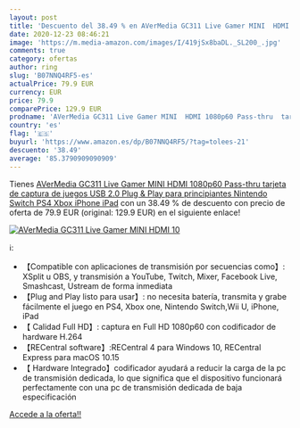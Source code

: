 ```yaml
---
layout: post
title: 'Descuento del 38.49 % en AVerMedia GC311 Live Gamer MINI  HDMI 10'
date: 2020-12-23 08:46:21
image: 'https://m.media-amazon.com/images/I/419jSx8baDL._SL200_.jpg'
comments: true
category: ofertas
author: ring
slug: 'B07NNQ4RF5-es'
actualPrice: 79.9 EUR
currency: EUR
price: 79.9
comparePrice: 129.9 EUR
prodname: 'AVerMedia GC311 Live Gamer MINI  HDMI 1080p60 Pass-thru  tarjeta de captura de juegos USB 2.0  Plug & Play  para principiantes  Nintendo Switch  PS4  Xbox  iPhone  iPad'
country: 'es'
flag: '🇪🇸'
buyurl: 'https://www.amazon.es/dp/B07NNQ4RF5/?tag=tolees-21'
descuento: '38.49'
average: '85.3790909090909'
---
```


Tienes [AVerMedia GC311 Live Gamer MINI  HDMI 1080p60 Pass-thru  tarjeta de captura de juegos USB 2.0  Plug & Play  para principiantes  Nintendo Switch  PS4  Xbox  iPhone  iPad](https://www.amazon.es/dp/B07NNQ4RF5/?tag=tolees-21) con un 38.49 % de descuento con precio de oferta de 79.9 EUR (original: 129.9 EUR) en el siguiente enlace!

[![AVerMedia GC311 Live Gamer MINI  HDMI 10](https://m.media-amazon.com/images/I/419jSx8baDL._SL200_.jpg)](https://www.amazon.es/dp/B07NNQ4RF5/?tag=tolees-21)

ℹ️:

- 【Compatible con aplicaciones de transmisión por secuencias como】: XSplit u OBS, y transmisión a YouTube, Twitch, Mixer, Facebook Live, Smashcast, Ustream de forma inmediata
- 【Plug and Play listo para usar】: no necesita batería, transmita y grabe fácilmente el juego en PS4, Xbox one, Nintendo Switch,Wii U, iPhone, iPad
- 【 Calidad Full HD】: captura en Full HD 1080p60 con codificador de hardware H.264
- 【RECentral software】:RECentral 4 para Windows 10, RECentral Express para macOS 10.15
- 【 Hardware Integrado】codificador ayudará a reducir la carga de la pc de transmisión dedicada, lo que significa que el dispositivo funcionará perfectamente con una pc de transmisión dedicada de baja especificación

[Accede a la oferta!!](https://www.amazon.es/dp/B07NNQ4RF5/?tag=tolees-21)
